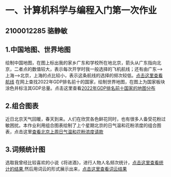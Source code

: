 
# 一、计算机科学与编程入门第一次作业
## 2100012285 骆静敏
## 1.中国地图、世界地图
绘制中国地图，在图上标出我的家乡广东和学校所在地北京，箭头从广东指向北京，二者点的数值较大，表示每次开学时我一般选择的飞机航线；还有由广东——>上海——>北京，上海的点比较小，表示这条航线的选择的频次较低。[点击这里查看航线](https://beifangluoye.github.io/广东_北京航线.html)
在网上查找2022年GDP排名前十的国家，绘制世界地图，在图上为国家板块涂色并标注其GDP总量。点击这里查看[2022年GDP排名前十国家的地图分布](https://beifangluoye.github.io/map_GDP.html)
## 2.组合图表
近日北京天气回暖，春天到来。人们在欣赏各色鲜花同时，也有很多人备受花粉过敏困扰。本作业利用组合图表绘制了上个星期北京的日气温和花粉浓度的组合图表，点击这里[查看北京上周日气温和花粉浓度请款](https://beifangluoye.github.io/北京上周气温和花粉图.html)
## 3.词频统计图
选取我曾经比较喜欢的小说《将进酒》，进行人物人名频次统计，[点击这里查看统计的结果](https://beifangluoye.github.io/将近酒人名统计结果.txt),然后用词云的形式展示出来，[点击这里查看词云结果](https://beifangluoye.github.io/将进酒人名词云.html)
